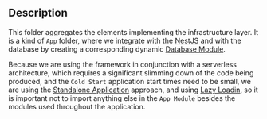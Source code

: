 ## Description

This folder aggregates the elements implementing the infrastructure layer. It is a kind of `App` folder, where we integrate with the [NestJS](https://nestjs.com/) and with the database by creating a corresponding dynamic [Database Module](https://docs.nestjs.com/fundamentals/dynamic-modules).

Because we are using the framework in conjunction with a serverless architecture, which requires a significant slimming down of the code being produced, and the `Cold Start` application start times need to be small, we are using the [Standalone Application](https://docs.nestjs.com/standalone-applications) approach, and using [Lazy Loadin](https://docs.nestjs.com/fundamentals/lazy-loading-modules), so it is important not to import anything else in the `App Module` besides the modules used throughout the application.
